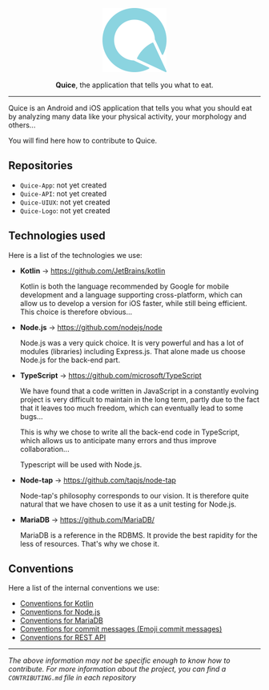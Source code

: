 <p align="center">
	<img alt="Quice" src="./quice.png" height="128">
</p>

<!-- <h1 align="center">
	Quice
</h1> -->

<p align="center">
	<b>Quice</b>, the application that tells you what to eat.
</p>

---

<p>
	Quice is an Android and iOS application that tells you what you should eat by analyzing many data like your physical activity, your morphology and others...
</p>

<p>
	You will find here how to contribute to Quice.
</p>

<h2>
	Repositories
</h2>

- `Quice-App`: not yet created
- `Quice-API`: not yet created
- `Quice-UIUX`: not yet created
- `Quice-Logo`: not yet created

<h2>
	Technologies used
</h2>

<p>
	Here is a list of the technologies we use:
</p>

<!-- - **Vue.js**

	Vue.js was chosen for its great potential. Thanks to its modularity we are convinced that Vue.js is a technology that will dominate in the future. The arrival of its third version seems to confirm it.

	Moreover, despite its power, the framework is very simple to use and understand, which is very positive for collaboration. -->

- **Kotlin** → https://github.com/JetBrains/kotlin

	Kotlin is both the language recommended by Google for mobile development and a language supporting cross-platform, which can allow us to develop a version for iOS faster, while still being efficient. This choice is therefore obvious...

- **Node.js** → https://github.com/nodejs/node

	Node.js was a very quick choice. It is very powerful and has a lot of modules (libraries) including Express.js. That alone made us choose Node.js for the back-end part.

- **TypeScript** → https://github.com/microsoft/TypeScript

	We have found that a code written in JavaScript in a constantly evolving project is very difficult to maintain in the long term, partly due to the fact that it leaves too much freedom, which can eventually lead to some bugs...

	This is why we chose to write all the back-end code in TypeScript, which allows us to anticipate many errors and thus improve collaboration...

	Typescript will be used with Node.js.

- **Node-tap** → https://github.com/tapjs/node-tap

	Node-tap's philosophy corresponds to our vision. It is therefore quite natural that we have chosen to use it as a unit testing for Node.js.

- **MariaDB** → https://github.com/MariaDB/

	MariaDB is a reference in the RDBMS. It provide the best rapidity for the less of resources. That's why we chose it.

<h2>
	Conventions
</h2>

<p>
	Here a list of the internal conventions we use:
<p>

- [Conventions for Kotlin](https://kotlinlang.org/docs/reference/coding-conventions.html)
- [Conventions for Node.js](https://developer.mozilla.org/en-US/docs/MDN/Guidelines/Code_guidelines/JavaScript)
- [Conventions for MariaDB](https://www.sqlstyle.guide/)
- [Conventions for commit messages (Emoji commit messages)](https://gitmoji.dev/)
- [Conventions for REST API](https://restfulapi.net/resource-naming/)

---

*The above information may not be specific enough to know how to contribute. For more information about the project, you can find a `CONTRIBUTING.md` file in each repository*
